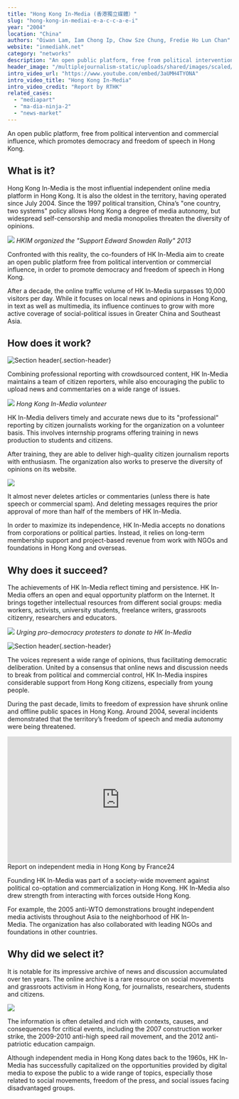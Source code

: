 ```yaml
---
title: "Hong Kong In-Media (香港獨立媒體）"
slug: "hong-kong-in-mediai-e-a-c-c-a-e-i"
year: "2004"
location: "China"
authors: "Oiwan Lam, Iam Chong Ip, Chow Sze Chung, Fredie Ho Lun Chan"
website: "inmediahk.net"
category: "networks"
description: "An open public platform, free from political intervention and commercial influence, which promotes democracy and freedom of speech in Hong Kong."
header_image: "/multiplejournalism-static/uploads/shared/images/scaled/header_image_extreme/189.jpg"
intro_video_url: "https://www.youtube.com/embed/3aUMH4TYONA"
intro_video_title: "Hong Kong In-Media"
intro_video_credit: "Report by RTHK"
related_cases:
  - "mediapart"
  - "ma-dia-ninja-2"
  - "news-market"
---
```


An open public platform, free from political intervention and commercial influence, which promotes democracy and freedom of speech in Hong Kong.

## What is it?

Hong Kong In-Media is the most influential independent online media platform in Hong Kong. It is also the oldest in the territory, having operated since July 2004. Since the 1997 political transition, China’s "one country, two systems" policy allows Hong Kong a degree of media autonomy, but widespread self-censorship and media monopolies threaten the diversity of opinions.

![](/multiplejournalism-static/uploads/shared/images/scaled/case_section_media/177.jpg)
*HKIM organized the "Support Edward Snowden Rally" 2013*

Confronted with this reality, the co-founders of HK In-Media aim to create an open public platform free from political intervention or commercial influence, in order to promote democracy and freedom of speech in Hong Kong.

After a decade, the online traffic volume of HK In-Media surpasses 10,000 visitors per day. While it focuses on local news and opinions in Hong Kong, in text as well as multimedia, its influence continues to grow with more active coverage of social-political issues in Greater China and Southeast Asia.


## How does it work?

![Section header](/multiplejournalism-static/uploads/shared/images/scaled/case_section/175.jpg){.section-header}

Combining professional reporting with crowdsourced content, HK In-Media maintains a team of citizen reporters, while also encouraging the public to upload news and commentaries on a wide range of issues.

![](/multiplejournalism-static/uploads/shared/images/scaled/case_section_media/176.jpg)
*Hong Kong In-Media volunteer*

HK In-Media delivers timely and accurate news due to its "professional" reporting by citizen journalists working for the organization on a volunteer basis. This involves internship programs offering training in news production to students and citizens.

After training, they are able to deliver high-quality citizen journalism reports with enthusiasm. The organization also works to preserve the diversity of opinions on its website.

![](/multiplejournalism-static/uploads/shared/images/scaled/case_section_media/235.jpg)

It almost never deletes articles or commentaries (unless there is hate speech or commercial spam). And deleting messages requires the prior approval of more than half of the members of HK In-Media.

In order to maximize its independence, HK In-Media accepts no donations from corporations or political parties. Instead, it relies on long-term membership support and project-based revenue from work with NGOs and foundations in Hong Kong and overseas.


## Why does it succeed?

The achievements of HK In-Media reflect timing and persistence. HK In-Media offers an open and equal opportunity platform on the Internet. It brings together intellectual resources from different social groups: media workers, activists, university students, freelance writers, grassroots citizenry, researchers and educators.

![](/multiplejournalism-static/uploads/shared/images/scaled/case_section_media/180.jpg)
*Urging pro-democracy protesters to donate to HK In-Media*

![Section header](/multiplejournalism-static/uploads/shared/images/scaled/case_section/236.jpg){.section-header}

The voices represent a wide range of opinions, thus facilitating democratic deliberation. United by a consensus that online news and discussion needs to break from political and commercial control, HK In-Media inspires considerable support from Hong Kong citizens, especially from young people.

During the past decade, limits to freedom of expression have shrunk online and offline public spaces in Hong Kong. Around 2004, several incidents demonstrated that the territory’s freedom of speech and media autonomy were being threatened.

<div class="section-media">
  <div class="video-container" style="position: relative; padding-bottom: 56.25%; height: 0; overflow: hidden;">
    <iframe src="https://player.vimeo.com/video/107308097" style="position: absolute; top: 0; left: 0; width: 100%; height: 100%;" frameborder="0" allow="autoplay; fullscreen; picture-in-picture" allowfullscreen></iframe>
  </div>
  <figcaption class="credits credits--right">
    <span class="credits__title"></span> <span class="credits__meta">Report on independent media in Hong Kong by France24</span>
  </figcaption>
</div>

Founding HK In-Media was part of a society-wide movement against political co-optation and commercialization in Hong Kong. HK In-Media also drew strength from interacting with forces outside Hong Kong.

For example, the 2005 anti-WTO demonstrations brought independent media activists throughout Asia to the neighborhood of HK In-Media. The organization has also collaborated with leading NGOs and foundations in other countries.


## Why did we select it?

It is notable for its impressive archive of news and discussion accumulated over ten years. The online archive is a rare resource on social movements and grassroots activism in Hong Kong, for journalists, researchers, students and citizens.

![](/multiplejournalism-static/uploads/shared/images/scaled/case_section_media/233.jpg)

The information is often detailed and rich with contexts, causes, and consequences for critical events, including the 2007 construction worker strike, the 2009-2010 anti-high speed rail movement, and the 2012 anti-patriotic education campaign.

Although independent media in Hong Kong dates back to the 1960s, HK In-Media has successfully capitalized on the opportunities provided by digital media to expose the public to a wide range of topics, especially those related to social movements, freedom of the press, and social issues facing disadvantaged groups.


